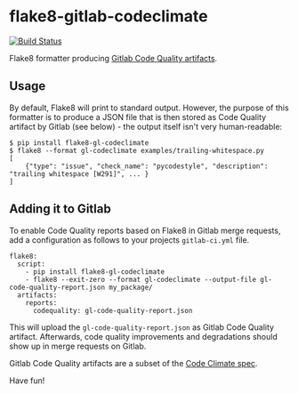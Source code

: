 # flake8-gitlab-codeclimate

[![Build Status](https://travis-ci.org/awelzel/flake8-gl-codeclimate.svg?branch=master)](https://travis-ci.org/awelzel/flake8-gl-codeclimate)

Flake8 formatter producing [Gitlab Code Quality artifacts][1].

## Usage

By default, Flake8 will print to standard output. However, the purpose of this
formatter is to produce a JSON file that is then stored as Code Quality artifact
by Gitlab (see below) - the output itself isn't very human-readable:
```
$ pip install flake8-gl-codeclimate
$ flake8 --format gl-codeclimate examples/trailing-whitespace.py
[
    {"type": "issue", "check_name": "pycodestyle", "description": "trailing whitespace [W291]", ... }
]
```

## Adding it to Gitlab

To enable Code Quality reports based on Flake8 in Gitlab merge requests,
add a configuration as follows to your projects `gitlab-ci.yml` file.

```
flake8:
  script:
    - pip install flake8-gl-codeclimate
    - flake8 --exit-zero --format gl-codeclimate --output-file gl-code-quality-report.json my_package/
  artifacts:
    reports:
      codequality: gl-code-quality-report.json
```
This will upload the `gl-code-quality-report.json` as Gitlab Code Quality artifact.
Afterwards, code quality improvements and degradations should show up in
merge requests on Gitlab.

Gitlab Code Quality artifacts are a subset of the [Code Climate spec][2].

Have fun!


[1]: https://docs.gitlab.com/ee/user/project/merge_requests/code_quality.html
[2]: https://github.com/codeclimate/spec/blob/master/SPEC.md#data-types

